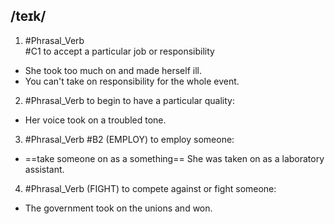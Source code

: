 ## /teɪk/  
1. #Phrasal_Verb  
#C1
to accept a particular job or responsibility

- She took too much on and made herself ill.
- You can't take on responsibility for the whole event.

2. #Phrasal_Verb 
to begin to have a particular quality:

- Her voice took on a troubled tone.

3. #Phrasal_Verb 
#B2
(EMPLOY)
to employ someone:

- ==take someone on as a something==
She was taken on as a laboratory assistant.


4. #Phrasal_Verb 
(FIGHT)
to compete against or fight someone:

- The government took on the unions and won.